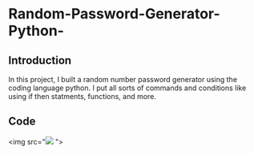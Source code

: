 # Random-Password-Generator-Python-

## Introduction

In this project, I built a random number password generator using the coding language python. I put all sorts of commands and conditions like using if then statments, functions, and more.

## Code
   
<img src="<img src="[https://cdn.discordapp.com/attachments/929786441008021504/1116844379638857759/New_Project_11.png](https://cdn.discordapp.com/attachments/716795860234665987/1246145863600832542/Screenshot_2024-01-01_204605.png?ex=665b5346&is=665a01c6&hm=1a4dcfeeb2c5516c0002ac04733fdafac91c8d7c46e90c6b8bfea58c1fddd982&)">  ">  
